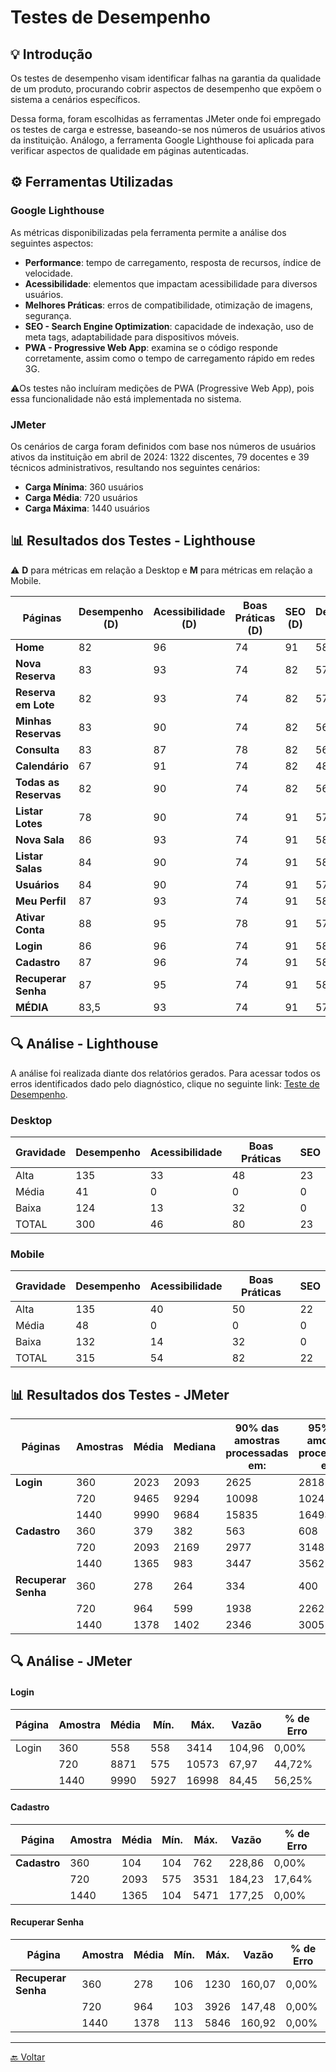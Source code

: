 # Testes de Desempenho

## 💡 Introdução
Os testes de desempenho visam identificar falhas na garantia da qualidade de um produto, procurando cobrir aspectos de desempenho que expõem o sistema a cenários específicos. 

Dessa forma, foram escolhidas as ferramentas JMeter onde foi empregado os testes de carga e estresse, baseando-se nos números de usuários ativos da instituição. Análogo, a ferramenta Google Lighthouse foi aplicada para verificar aspectos de qualidade em páginas autenticadas.

## ⚙️ Ferramentas Utilizadas
### Google Lighthouse
As métricas disponibilizadas pela ferramenta permite a análise dos seguintes aspectos:

- **Performance**: tempo de carregamento, resposta de recursos, índice de velocidade.
- **Acessibilidade**: elementos que impactam acessibilidade para diversos usuários.
- **Melhores Práticas**: erros de compatibilidade, otimização de imagens, segurança.
- **SEO - Search Engine Optimization**: capacidade de indexação, uso de meta tags, adaptabilidade para dispositivos móveis.
- **PWA - Progressive Web App**: examina se o código responde corretamente, assim como o tempo de carregamento rápido em redes 3G.

⚠️Os testes não incluíram medições de PWA (Progressive Web App), pois essa funcionalidade não está implementada no sistema.

### JMeter
Os cenários de carga foram definidos com base nos números de usuários ativos da instituição em abril de 2024: 1322 discentes, 79 docentes e 39 técnicos administrativos, resultando nos seguintes cenários:
- **Carga Mínima**: 360 usuários
- **Carga Média**: 720 usuários
- **Carga Máxima**: 1440 usuários

## 📊 Resultados dos Testes - Lighthouse

⚠️ **D** para métricas em relação a Desktop e **M** para métricas em relação a Mobile.

| Páginas | Desempenho (D)| Acessibilidade (D) | Boas Práticas (D) | SEO (D) | Desempenho (M) | Acessibilidade (M) | Boas Práticas (M) | SEO (M) |
|--------------------|------------|----------------|---------------|-----|------------|----------------|---------------|-----|
| **Home**           | 82         | 96             | 74            | 91  | 58         | 96             | 75            | 91  |
| **Nova Reserva**   | 83         | 93             | 74            | 82  | 57         | 88             | 75            | 82  |
| **Reserva em Lote**| 82         | 93             | 74            | 82  | 57         | 88             | 74            | 82  |
| **Minhas Reservas**| 83         | 90             | 74            | 82  | 56         | 85             | 75            | 82  |
| **Consulta**       | 83         | 87             | 78            | 82  | 56         | 87             | 75            | 82  |
| **Calendário**     | 67         | 91             | 74            | 82  | 48         | 91             | 71            | 82  |
| **Todas as Reservas**| 82      | 90             | 74            | 82  | 56         | 85             | 75            | 82  |
| **Listar Lotes**   | 78         | 90             | 74            | 91  | 57         | 85             | 75            | 91  |
| **Nova Sala**      | 86         | 93             | 74            | 91  | 58         | 92             | 75            | 91  |
| **Listar Salas**   | 84         | 90             | 74            | 91  | 58         | 85             | 75            | 91  |
| **Usuários**       | 84         | 90             | 74            | 91  | 57         | 85             | 75            | 91  |
| **Meu Perfil**     | 87         | 93             | 74            | 91  | 58         | 92             | 75            | 91  |
| **Ativar Conta**   | 88         | 95             | 78            | 91  | 57         | 95             | 79            | 90  |
| **Login**          | 86         | 96             | 74            | 91  | 58         | 96             | 71            | 91  |
| **Cadastro**       | 87         | 96             | 74            | 91  | 58         | 96             | 74            | 91  |
| **Recuperar Senha**| 87         | 95             | 74            | 91  | 58         | 95             | 71            | 91  |
| **MÉDIA**          | 83,5       | 93             | 74            | 91  | 57         | 89,5           | 75            | 91  |


## 🔍 Análise - Lighthouse

A análise foi realizada diante dos relatórios gerados. Para acessar todos os erros identificados dado pelo diagnóstico, clique no seguinte link: [Teste de Desempenho](https://github.com/liviabeatrizml/Trabalho-de-Conclusao-de-Curso/blob/main/docs/Teste_de_Desempenho.pdf).

### Desktop

| Gravidade | Desempenho | Acessibilidade | Boas Práticas | SEO |
|-----------|------------|----------------|---------------|-----|
| Alta      | 135        | 33             | 48            | 23  |
| Média     | 41         | 0              | 0             | 0   |
| Baixa     | 124        | 13             | 32            | 0   |
| TOTAL     | 300        | 46             | 80            | 23  |


### Mobile

| Gravidade | Desempenho | Acessibilidade | Boas Práticas | SEO |
|-----------|------------|----------------|---------------|-----|
| Alta      | 135        | 40             | 50            | 22  |
| Média     | 48         | 0              | 0             | 0   |
| Baixa     | 132        | 14             | 32            | 0   |
| TOTAL     | 315        | 54             | 82            | 22  |


## 📊 Resultados dos Testes - JMeter

| Páginas          | Amostras | Média | Mediana | 90% das amostras processadas em: | 95% das amostras processadas em: | 99% das amostras processadas em: | Mín. | Max. | Desvio Padrão | % de Erro | Vazão   | KB/s  | Send KB/s | Média de Bytes |
|------------------|----------|-------|---------|----------------------------------|----------------------------------|----------------------------------|------|------|---------------|-----------|---------|-------|-----------|----------------|
| **Login**        | 360      | 2023  | 2093    | 2625                             | 2818                             | 3030                             | 558  | 3414 | 533,83        | 0,00%     | 104,96  | 558,89| 15,68     | 5452,8         |
|                  | 720      | 9465  | 9294    | 10098                            | 10241                            | 10520                            | 8871 | 10573| 433,42        | 44,72%    | 67,97   | 262,61| 5,61      | 3956,4         |
|                  | 1440     | 9990  | 9684    | 15835                            | 16493                            | 16942                            | 5927 | 16998| 2513,30       | 56,25%    | 84,45   | 329,97| 5,52      | 4001,2         |
| **Cadastro**     | 360      | 379   | 382     | 563                              | 608                              | 719                              | 104  | 762  | 136,95        | 0,00%     | 228,86  | 1736,29| 35,54     | 7768,7         |
|                  | 720      | 2093  | 2169    | 2977                             | 3148                             | 3471                             | 575  | 3531 | 677,91        | 17,64%    | 184,24  | 1242,73| 23,56     | 6907,2         |
|                  | 1440     | 1365  | 983     | 3447                             | 3562                             | 3712                             | 104  | 5471 | 1128,75       | 0,00%     | 177,25  | 1344,75| 27,52     | 7768,7         |
| **Recuperar Senha** | 360   | 278   | 264     | 334                              | 400                              | 1212                             | 106  | 1230 | 160,97        | 0,00%     | 160,07  | 918,80 | 25,64     | 5877,7         |
|                  | 720      | 964   | 599     | 1938                             | 2262                             | 3238                             | 103  | 3926 | 738,17        | 0,00%     | 147,48  | 846,53 | 23,62     | 5877,7         |
|                  | 1440     | 1378  | 1402    | 2346                             | 3005                             | 3333                             | 113  | 5846 | 785,24        | 0,00%     | 160,93  | 923,74 | 25,77     | 5877,7         |

## 🔍 Análise - JMeter

#### Login

| Página | Amostra | Média | Mín. | Máx. | Vazão | % de Erro |
|--------|---------|-------|------|------|-------|-----------|
| Login  | 360     | 558   | 558  | 3414 | 104,96| 0,00%     |
|        | 720     | 8871  | 575  | 10573| 67,97 | 44,72%    |
|        | 1440    | 9990  | 5927 | 16998| 84,45 | 56,25%    |

#### Cadastro

| Página       | Amostra | Média | Mín. | Máx. | Vazão | % de Erro |
|--------------|---------|-------|------|------|-------|-----------|
| **Cadastro** | 360     | 104   | 104  | 762  | 228,86| 0,00%     |
|              | 720     | 2093  | 575  | 3531 | 184,23| 17,64%    |
|              | 1440    | 1365  | 104  | 5471 | 177,25| 0,00%     |

#### Recuperar Senha

| Página             | Amostra | Média | Mín. | Máx. | Vazão | % de Erro |
|--------------------|---------|-------|------|------|-------|-----------|
| **Recuperar Senha**| 360     | 278   | 106  | 1230 | 160,07| 0,00%     |
|                    | 720     | 964   | 103  | 3926 | 147,48| 0,00%     |
|                    | 1440    | 1378  | 113  | 5846 | 160,92| 0,00%     |

---
[🔙 Voltar](../tests/introducao.md/#️-roteiro-de-teste)